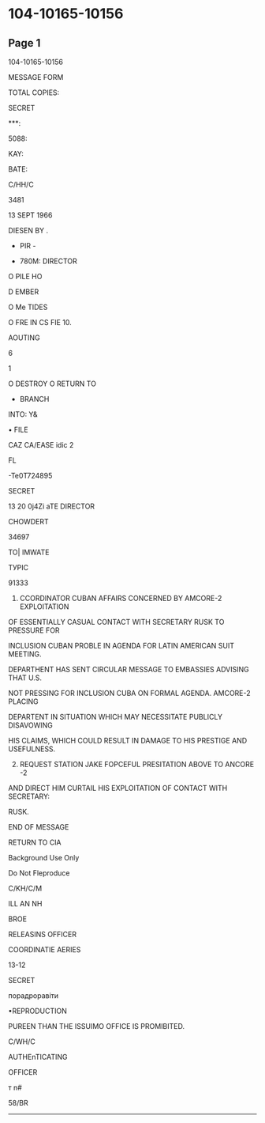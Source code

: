 # 104-10165-10156

## Page 1

104-10165-10156

MESSAGE FORM

TOTAL COPIES:

SECRET

***:

5088:

KAY:

BATE:

C/HH/C

3481

13 SEPT 1966

DIESEN BY .

- PIR -

- 780M: DIRECTOR

O PILE HO

D EMBER

O Me TIDES

O FRE IN CS FIE 10.

AOUTING

6

1

O DESTROY O RETURN TO

- BRANCH

INTO: Y&

• FILE

CAZ CA/EASE idic 2

FL

-Te0T724895

SECRET

13 20 0j4Zi aTE DIRECTOR

CHOWDERT

34697

TO| IMWATE

ТУРІС

91333

1. CCORDINATOR CUBAN AFFAIRS CONCERNED BY AMCORE-2 EXPLOITATION

OF ESSENTIALLY CASUAL CONTACT WITH SECRETARY RUSK TO PRESSURE FOR

INCLUSION CUBAN PROBLE IN AGENDA FOR LATIN AMERICAN SUIT MEETING.

DEPARTHENT HAS SENT CIRCULAR MESSAGE TO EMBASSIES ADVISING THAT U.S.

NOT PRESSING FOR INCLUSION CUBA ON FORMAL AGENDA. AMCORE-2 PLACING

DEPARTENT IN SITUATION WHICH MAY NECESSITATE PUBLICLY DISAVOWING

HIS CLAIMS, WHICH COULD RESULT IN DAMAGE TO HIS PRESTIGE AND USEFULNESS.

2. REQUEST STATION JAKE FOPCEFUL PRESITATION ABOVE TO ANCORE -2

AND DIRECT HIM CURTAIL HIS EXPLOITATION OF CONTACT WITH SECRETARY:

RUSK.

END OF MESSAGE

RETURN TO CIA

Background Use Only

Do Not Fleproduce

C/KH/C/M

ILL AN NH

BROE

RELEASINS OFFICER

COORDINATIE AERIES

13-12

SECRET

порадроравіти

•REPRODUCTION

PUREEN THAN THE ISSUIMO OFFICE IS PROMIBITED.

C/WH/C

AUTHEnTICATING

OFFICER

т n#

58/BR

---

